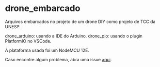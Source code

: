 # drone_embarcado

Arquivos embarcados no projeto de um drone DIY como projeto de TCC da UNESP.

[drone_arduino](www.github.com/mochetti/drone_embarcado/drone_arduino): usando a IDE do Arduino.
[drone_pio](www.github.com/mochetti/drone_embarcado/drone_pio): usando o plugin PlatformIO no VSCode.

A plataforma usada foi um NodeMCU 12E.

Caso encontre algum problema, abra uma issue [aqui](www.github.com/mochetti/drone_embarcado/issues/new).
